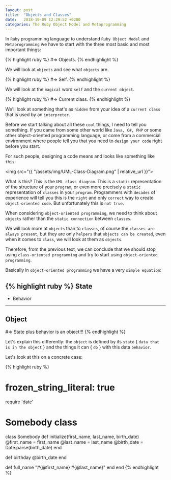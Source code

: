 ```yaml
---
layout: post
title:  "Objects and Classes"
date:   2018-10-09 12:29:52 +0200
categories: The Ruby Object Model and Metaprogramming
---
```

In `Ruby` programming language to understand `Ruby Object Model` and `Metaprogramming` we have to start with the three most basic and most important things:

{% highlight ruby %}
#=> Objects.
{% endhighlight %}

We will look at `objects` and see what `objects` are.

{% highlight ruby %}
#=> Self.
{% endhighlight %}

We will look at the `magical` word `self` and the `current object`.

{% highlight ruby %}
#=> Current class.
{% endhighlight %}

We'll look at something that's as `hidden` from your idea of a `current class` that is used by an `interpreter`.

Before we start talking about all these `cool` things, I need to tell you something. If you came from some other world like `Java, C#, PHP` or some other object-oriented programming language, or come from a commercial environment where people tell you that you need to `design your code` right before you start.

For such people, designing a code means and looks like something like `this`:

<img src="{{ "/assets/img/UML-Class-Diagram.png" | relative_url }}">

What is this? This is the `UML class diagram`. This is a `static` representation of the structure of your `program`, or even more precisely a `static` representation of `classes` in your `program`. Programmers with `decades` of experience will tell you this is the `right` and only `correct` way to create `object-oriented code`. But unfortunately this is `not true`.

When considering `object-oriented programming`, we need to think about `objects` rather than the `static connection` between `classes`.

We will look more at `objects` than to `classes`, of course the `classes are always present`, but they are only `helpers` that `objects can be created`, even when it comes to `class`, we will look at them as `objects`.

Therefore, from the previous text, we can conclude that we should stop using `class-oriented programming` and try to start using `object-oriented programming`.

Basically in `object-oriented programming` we have a very `simple equation`:

{% highlight ruby %}
  State
  ----------
  + Behavior
  ----------
  Object
  ----------
#=> State plus behavior is an object!!!
{% endhighlight %}

Let's explain this differently: the `object` is defined by its `state` { `data that is in the object` } and the things it can { `do` } with this data `behavior`.

Let's look at this on a concrete case:

{% highlight ruby %}
# frozen_string_literal: true

require 'date'

# Somebody class
class Somebody
  def initialize(first_name, last_name, birth_date)
    @first_name = first_name
    @last_name = last_name
    @birth_date = Date.parse(birth_date)
  end

  def birthday
    @birth_date
  end

  def full_name
    "#{@first_name} #{@last_name}"
  end
end
{% endhighlight %}
